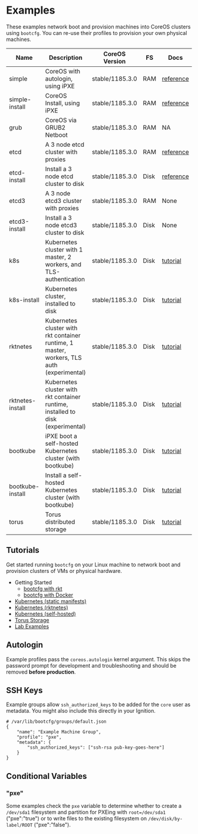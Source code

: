 
# Examples

These examples network boot and provision machines into CoreOS clusters using `bootcfg`. You can re-use their profiles to provision your own physical machines.

| Name       | Description | CoreOS Version | FS | Docs | 
|------------|-------------|----------------|----|-----------|
| simple | CoreOS with autologin, using iPXE | stable/1185.3.0 | RAM | [reference](https://coreos.com/os/docs/latest/booting-with-ipxe.html) |
| simple-install | CoreOS Install, using iPXE | stable/1185.3.0 | RAM | [reference](https://coreos.com/os/docs/latest/booting-with-ipxe.html) |
| grub | CoreOS via GRUB2 Netboot | stable/1185.3.0 | RAM | NA |
| etcd | A 3 node etcd cluster with proxies | stable/1185.3.0 | RAM | [reference](https://coreos.com/os/docs/latest/cluster-architectures.html) |
| etcd-install | Install a 3 node etcd cluster to disk | stable/1185.3.0 | Disk | [reference](https://coreos.com/os/docs/latest/installing-to-disk.html) |
| etcd3 | A 3 node etcd3 cluster with proxies | stable/1185.3.0 | RAM | None |
| etcd3-install | Install a 3 node etcd3 cluster to disk | stable/1185.3.0 | Disk | None |
| k8s | Kubernetes cluster with 1 master, 2 workers, and TLS-authentication | stable/1185.3.0 | Disk | [tutorial](../Documentation/kubernetes.md) |
| k8s-install | Kubernetes cluster, installed to disk | stable/1185.3.0 | Disk | [tutorial](../Documentation/kubernetes.md) |
| rktnetes | Kubernetes cluster with rkt container runtime, 1 master, workers, TLS auth (experimental) | stable/1185.3.0 | Disk | [tutorial](../Documentation/rktnetes.md) |
| rktnetes-install | Kubernetes cluster with rkt container runtime, installed to disk (experimental) | stable/1185.3.0 | Disk | [tutorial](../Documentation/rktnetes.md) |
| bootkube | iPXE boot a self-hosted Kubernetes cluster (with bootkube) | stable/1185.3.0 | Disk | [tutorial](../Documentation/bootkube.md) |
| bootkube-install | Install a self-hosted Kubernetes cluster (with bootkube) | stable/1185.3.0 | Disk | [tutorial](../Documentation/bootkube.md) |
| torus | Torus distributed storage | stable/1185.3.0 | Disk | [tutorial](../Documentation/torus.md) |

## Tutorials

Get started running `bootcfg` on your Linux machine to network boot and provision clusters of VMs or physical hardware.

* Getting Started
	* [bootcfg with rkt](../Documentation/getting-started-rkt.md)
	* [bootcfg with Docker](../Documentation/getting-started-docker.md)
* [Kubernetes (static manifests)](../Documentation/kubernetes.md)
* [Kubernetes (rktnetes)](../Documentation/rktnetes.md)
* [Kubernetes (self-hosted)](../Documentation/bootkube.md)
* [Torus Storage](../Documentation/torus.md)
* [Lab Examples](https://github.com/dghubble/metal)

## Autologin

Example profiles pass the `coreos.autologin` kernel argument. This skips the password prompt for development and troubleshooting and should be removed **before production**.

## SSH Keys

Example groups allow `ssh_authorized_keys` to be added for the `core` user as metadata. You might also include this directly in your Ignition.

    # /var/lib/bootcfg/groups/default.json
    {
        "name": "Example Machine Group",
        "profile": "pxe",
        "metadata": {
            "ssh_authorized_keys": ["ssh-rsa pub-key-goes-here"]
        }
    }

## Conditional Variables

### "pxe"

Some examples check the `pxe` variable to determine whether to create a `/dev/sda1` filesystem and partition for PXEing with `root=/dev/sda1` ("pxe":"true") or to write files to the existing filesystem on `/dev/disk/by-label/ROOT` ("pxe":"false").
